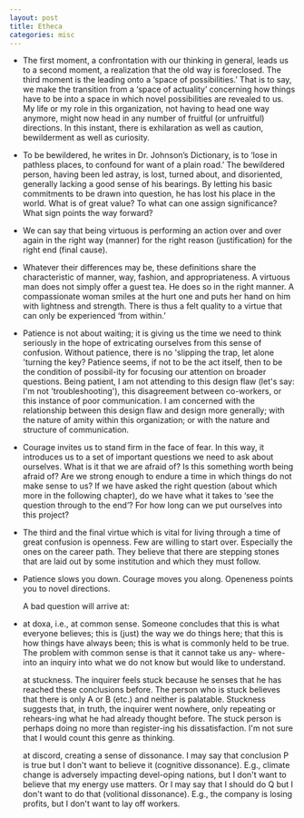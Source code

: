 ```yaml
---
layout: post
title: Etheca
categories: misc
---
```

- The first moment, a confrontation with our thinking in general, leads us to a second moment, a realization that the old way is foreclosed. The third moment is the leading onto a ‘space of possibilities.’ That is to say, we make the transition from a ‘space of actuality’ concerning how things have to be into a space in which novel possibilities are revealed to us. My life or my role in this organization, not having to head one way anymore, might now head in any number of fruitful (or unfruitful) directions. In this instant, there is exhilaration as well as caution, bewilderment as well as curiosity.

- To be bewildered, he writes in Dr. Johnson’s Dictionary, is to ‘lose in pathless places, to confound for want of a plain road.’ The bewildered person, having been led astray, is lost, turned about, and disoriented, generally lacking a good sense of his bearings. By letting his basic commitments to be drawn into question, he has lost his place in the world. What is of great value? To what can one assign significance? What sign points the way forward?

- We can say that being virtuous is performing an action over and over again in the right way (manner) for the right reason (justification) for the right end (final cause). 
  
- Whatever their differences may be, these definitions share the characteristic of manner, way, fashion, and appropriateness. A virtuous man does not simply offer a guest tea. He does so in the right manner. A compassionate woman smiles at the hurt one and puts her hand on him with lightness and strength. There is thus a felt quality to a virtue that can only be experienced ‘from within.’
  
- Patience is not about waiting; it is giving us the time we need to think seriously in the hope of extricating ourselves from this sense of confusion. Without patience, there is no 'slipping the trap, let alone 'turning the key? Patience seems, if not to be the act itself, then to be the condition of possibil-ity for focusing our attention on broader questions. Being patient, I am not attending to this design flaw (let's say: I'm not 'troubleshooting'), this disagreement between co-workers, or this instance of poor communication. I am concerned with the relationship between this design flaw and design more generally; with the nature of amity within this organization; or with the nature and structure of communication.

-  Courage invites us to stand firm in the face of fear. In this way, it introduces us to a set of important questions we need to ask about ourselves. What is it that we are afraid of? Is this something worth being afraid of?  Are we strong enough to endure a time in which things do not make sense to us?  If we have asked the right question (about which more in the following chapter), do we have what it takes to ‘see the question through to the end’? For how long can we put ourselves into this project?
  
- The third and the final virtue which is vital for living through a time of great confusion is openness. Few are willing to start over. Especially the ones on the career path. They believe that there are stepping stones that are laid out by some institution and which they must follow. 
  
- Patience slows you down. Courage moves you along. Openeness points you to novel directions.
  
  
  A bad question will arrive at:
  
- at doxa, i.e., at common sense. Someone concludes that this is what everyone believes; this is (just) the way we do things here; that this is how things have always been; this is what is commonly held to be true. The problem with common sense is that it cannot take us any- where-into an inquiry into what we do not know but would like to understand. 
  
  at stuckness. The inquirer feels stuck because he senses that he has reached these conclusions before. The person who is stuck believes that there is only A or B (etc.) and neither is palatable. Stuckness suggests that, in truth, the inquirer went nowhere, only repeating or rehears-ing what he had already thought before. The stuck person is perhaps doing no more than register-ing his dissatisfaction. I'm not sure that I would count this genre as thinking.
  
  at discord, creating a sense of dissonance. I may say that conclusion P is true but I don't want to believe it (cognitive dissonance). E.g., climate change is adversely impacting devel-oping nations, but I don't want to believe that my energy use matters. Or I may say that I should do Q but I don't want to do that (volitional dissonance). E.g., the company is losing profits, but I don't want to lay off workers.









